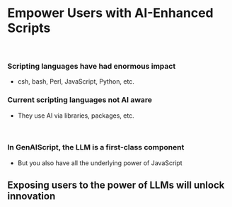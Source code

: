 # Empower Users with AI-Enhanced Scripts
&nbsp;
### Scripting languages have had enormous impact
- csh, bash, Perl, JavaScript, Python, etc. 
&nbsp;

### Current scripting languages **not AI aware**
- They use AI via libraries, packages, etc.

<v-click>

&nbsp;
### In GenAIScript, the LLM is a first-class component
- But you also have all the underlying power of JavaScript
&nbsp;

## Exposing users to the power of LLMs will unlock innovation

</v-click>